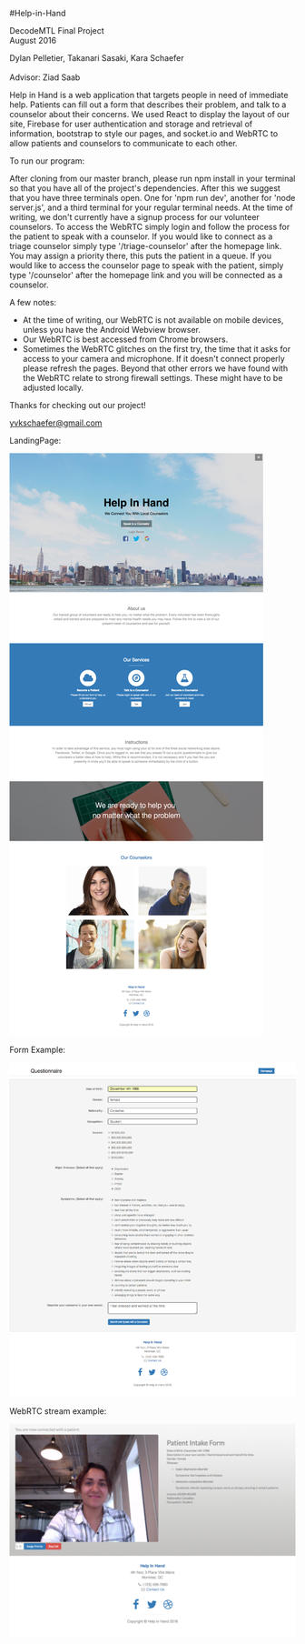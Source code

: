 #Help-in-Hand

DecodeMTL Final Project
<br/>August 2016

Dylan Pelletier, Takanari Sasaki, Kara Schaefer
<br/>
<br/>Advisor: Ziad Saab

Help in Hand is a web application that targets people in need of immediate help. Patients can 
fill out a form that describes their problem, and talk to a counselor about their concerns. 
We used React to display the layout of our site, Firebase for user authentication and storage 
and retrieval of information, bootstrap to style our pages, and socket.io and WebRTC to allow 
patients and counselors to communicate to each other.



To run our program:

After cloning from our master branch, please run npm install in your terminal so that you 
have all of the project's dependencies. After this we suggest that you have three terminals 
open. One for 'npm run dev', another for 'node server.js', and a third terminal for your regular 
terminal needs. At the time of writing, we don't currently have a signup process for our volunteer 
counselors. To access the WebRTC simply login and follow the process for the patient to speak 
with a counselor. If you would like to connect as a triage counselor simply type '/triage-counselor' 
after the homepage link. You may assign a priority there, this puts the patient in a queue. 
If you would like to access the counselor page to speak with the patient, simply type '/counselor' 
after the homepage link and you will be connected as a counselor.


A few notes:
- At the time of writing, our WebRTC is not available on mobile devices, unless you have the Android 
Webview browser. 
- Our WebRTC is best accessed from Chrome browsers.
- Sometimes the WebRTC glitches on the first try, the time that it asks for access to your camera and microphone. If it doesn't connect properly please refresh the pages. Beyond that other errors we have found with the WebRTC relate to strong firewall settings. These might have to be adjusted locally.


Thanks for checking out our project!

yvkschaefer@gmail.com


LandingPage:

![Alt text](https://github.com/Help-In-Hand/Help-In-Hand-Project/blob/master/screencapture-homepage.png?raw=true "landing page")

Form Example:

![Alt text](https://github.com/Help-In-Hand/Help-In-Hand-Project/blob/master/screencapture-form.png?raw=true "form")

WebRTC stream example:  

![Alt text](https://github.com/Help-In-Hand/Help-In-Hand-Project/blob/master/screencapture-WebRTC.png?raw=true "WebRTC")

